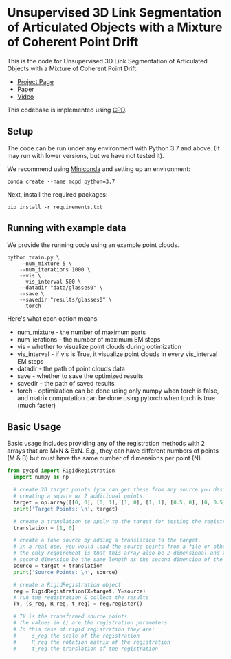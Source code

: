 # Unsupervised 3D Link Segmentation of Articulated Objects with a Mixture of Coherent Point Drift

This is the code for Unsupervised 3D Link Segmentation of Articulated Objects with a Mixture of Coherent Point Drift.

 * [Project Page](https://choonsik93.github.io/mcpd.github.io)
 * [Paper](https://ieeexplore.ieee.org/document/9790354)
 * [Video](https://www.youtube.com/watch?v=52Rqxs6682A)
 
This codebase is implemented using [CPD](https://github.com/siavashk/pycpd).

## Setup
The code can be run under any environment with Python 3.7 and above.
(It may run with lower versions, but we have not tested it).

We recommend using [Miniconda](https://docs.conda.io/en/latest/miniconda.html) and setting up an environment:

    conda create --name mcpd python=3.7

Next, install the required packages:

    pip install -r requirements.txt

## Running with example data
We provide the running code using an example point clouds.

    python train.py \
        --num_mixture 5 \
        --num_iterations 1000 \
        --vis \
        --vis_interval 500 \
        --datadir "data/glasses0" \
        --save \
        --savedir "results/glasses0" \
        --torch

Here's what each option means
* num_mixture - the number of maximum parts
* num_ierations - the number of maximum EM steps
* vis - whether to visualize point clouds during optimization
* vis_interval - if vis is True, it visualize point clouds in every vis_interval EM steps 
* datadir - the path of point clouds data
* save - whether to save the optimized results
* savedir - the path of saved results
* torch - optimization can be done using only numpy when torch is false, and matrix computation can be done using pytorch when torch is true (much faster)

## Basic Usage
Basic usage includes providing any of the registration methods with 2 arrays that are MxN & BxN. E.g., they can have different numbers of points (M & B) but must have the same number of dimensions per point (N).

```python
from pycpd import RigidRegistration
  import numpy as np

  # create 2D target points (you can get these from any source you desire)
  # creating a square w/ 2 additional points. 
  target = np.array([[0, 0], [0, 1], [1, 0], [1, 1], [0.5, 0], [0, 0.5]])
  print('Target Points: \n', target)

  # create a translation to apply to the target for testing the registration
  translation = [1, 0]

  # create a fake source by adding a translation to the target.
  # in a real use, you would load the source points from a file or other source. 
  # the only requirement is that this array also be 2-dimensional and that the 
  # second dimension be the same length as the second dimension of the target array.
  source = target + translation
  print('Source Points: \n', source)

  # create a RigidRegistration object
  reg = RigidRegistration(X=target, Y=source)
  # run the registration & collect the results
  TY, (s_reg, R_reg, t_reg) = reg.register()

  # TY is the transformed source points
  # the values in () are the registration parameters.
  # In this case of rigid registration they are:
  #     s_reg the scale of the registration
  #     R_reg the rotation matrix of the registration
  #     t_reg the translation of the registration
```
  
